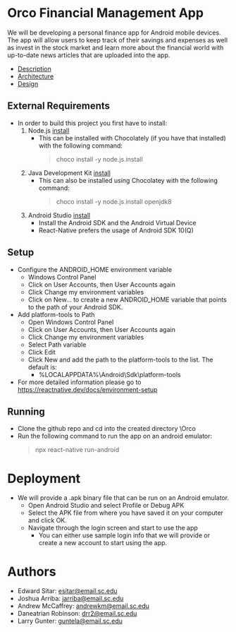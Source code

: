 # Orco Financial Management App

We will be developing a personal finance app for Android mobile devices. The app will allow users to keep track of their savings and expenses as well as invest in the stock market and learn more about the financial world with up-to-date news articles that are uploaded into the app.
- [Description](https://github.com/SCCapstone/Orco/wiki/Project-Description)
- [Architecture](https://github.com/SCCapstone/Orco/wiki/Architecture)
- [Design](https://github.com/SCCapstone/Orco/wiki/Design)

## External Requirements

- In order to build this project you first have to install:
    1. Node.js [install](https://nodejs.org/en/)
        - This can be installed with Chocolately (if you have that installed) with the following command:
            > choco install -y node.js.install
    2. Java Development Kit [install](https://www.oracle.com/java/technologies/downloads/)
        - This can also be installed using Chocolatey with the following command:
            > choco install -y node.js.install openjdk8
    3. Android Studio [install](https://developer.android.com/studio)
          - Install the Android SDK and the Android Virtual Device
          - React-Native prefers the usage of Android SDK 10(Q)

## Setup

- Configure the ANDROID_HOME environment variable
    - Windows Control Panel
    - Click on User Accounts, then User Accounts again
    - Click Change my environment variables
    - Click on New… to create a new ANDROID_HOME variable that points to the path of your Android SDK.
- Add platform-tools to Path
    - Open Windows Control Panel
    - Click on User Accounts, then User Accounts again
    - Click Change my environment variables
    - Select Path variable
    - Click Edit
    - Click New and add the path to the platform-tools to the list. The default is:
        - %LOCALAPPDATA%\Android\Sdk\platform-tools
- For more detailed information please go to https://reactnative.dev/docs/environment-setup
## Running

- Clone the github repo and cd into the created directory \Orco
- Run the following command to run the app on an android emulator:
    > npx react-native run-android 

# Deployment

- We will provide a .apk binary file that can be run on an Android emulator. 
    - Open Android Studio and select Profile or Debug APK
    - Select the APK file from where you have saved it on your computer and click OK.
    - Navigate through the login screen and start to use the app
        - You can either use sample login info that we will provide or create a new account to start using the app.

# Authors

- Edward Sitar: esitar@email.sc.edu
- Joshua Arriba: jarriba@email.sc.edu 
- Andrew McCaffrey: andrewkm@email.sc.edu
- Daneatrian Robinson: drr2@email.sc.edu
- Larry Gunter: guntela@email.sc.edu